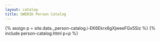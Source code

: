 ```yaml
---
layout: catalog
title: SWERIK Person Catalog
---
```

{% assign p = site.data._person-catalog.i-EK6Ekrx6gXjweeFGx5Siz %}
{% include person-catalog.html p=p %}

